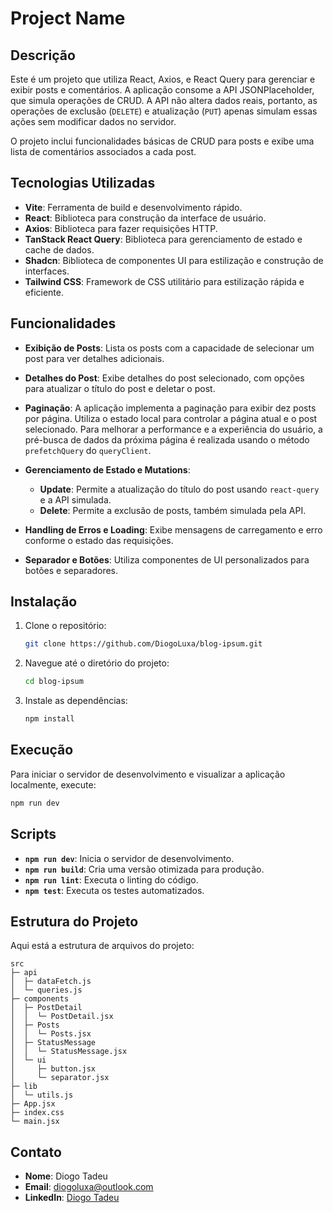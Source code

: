 # Project Name

## Descrição

Este é um projeto que utiliza React, Axios, e React Query para gerenciar e exibir posts e comentários. A aplicação consome a API JSONPlaceholder, que simula operações de CRUD. A API não altera dados reais, portanto, as operações de exclusão (`DELETE`) e atualização (`PUT`) apenas simulam essas ações sem modificar dados no servidor.

O projeto inclui funcionalidades básicas de CRUD para posts e exibe uma lista de comentários associados a cada post.

## Tecnologias Utilizadas

-   **Vite**: Ferramenta de build e desenvolvimento rápido.
-   **React**: Biblioteca para construção da interface de usuário.
-   **Axios**: Biblioteca para fazer requisições HTTP.
-   **TanStack React Query**: Biblioteca para gerenciamento de estado e cache de dados.
-   **Shadcn**: Biblioteca de componentes UI para estilização e construção de interfaces.
-   **Tailwind CSS**: Framework de CSS utilitário para estilização rápida e eficiente.

## Funcionalidades

-   **Exibição de Posts**: Lista os posts com a capacidade de selecionar um post para ver detalhes adicionais.

-   **Detalhes do Post**: Exibe detalhes do post selecionado, com opções para atualizar o título do post e deletar o post.

-   **Paginação**: A aplicação implementa a paginação para exibir dez posts por página. Utiliza o estado local para controlar a página atual e o post selecionado. Para melhorar a performance e a experiência do usuário, a pré-busca de dados da próxima página é realizada usando o método `prefetchQuery` do `queryClient`.

-   **Gerenciamento de Estado e Mutations**:

    -   **Update**: Permite a atualização do título do post usando `react-query` e a API simulada.
    -   **Delete**: Permite a exclusão de posts, também simulada pela API.

-   **Handling de Erros e Loading**: Exibe mensagens de carregamento e erro conforme o estado das requisições.

-   **Separador e Botões**: Utiliza componentes de UI personalizados para botões e separadores.

## Instalação

1. Clone o repositório:

    ```bash
    git clone https://github.com/DiogoLuxa/blog-ipsum.git
    ```

2. Navegue até o diretório do projeto:

    ```bash
    cd blog-ipsum
    ```

3. Instale as dependências:
    ```bash
    npm install
    ```

## Execução

Para iniciar o servidor de desenvolvimento e visualizar a aplicação localmente, execute:

```bash
npm run dev
```

## Scripts

-   **`npm run dev`**: Inicia o servidor de desenvolvimento.
-   **`npm run build`**: Cria uma versão otimizada para produção.
-   **`npm run lint`**: Executa o linting do código.
-   **`npm test`**: Executa os testes automatizados.

## Estrutura do Projeto

Aqui está a estrutura de arquivos do projeto:

```
src
├─ api
│  ├─ dataFetch.js
│  └─ queries.js
├─ components
│  ├─ PostDetail
│  │  └─ PostDetail.jsx
│  ├─ Posts
│  │  └─ Posts.jsx
│  ├─ StatusMessage
│  │  └─ StatusMessage.jsx
│  └─ ui
│     ├─ button.jsx
│     └─ separator.jsx
├─ lib
│  └─ utils.js
├─ App.jsx
├─ index.css
└─ main.jsx

```

## Contato

-   **Nome**: Diogo Tadeu
-   **Email**: diogoluxa@outlook.com
-   **LinkedIn**: [Diogo Tadeu](https://www.linkedin.com/in/diogo-tadeu)
